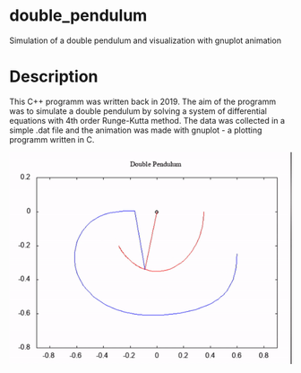 # double_pendulum
Simulation of a double pendulum and visualization with gnuplot animation

# Description
This C++ programm was written back in 2019. The aim of the programm was to simulate a double pendulum by solving a system of differential equations with 4th order Runge-Kutta method. The data was collected in a simple .dat file and the animation was made with gnuplot - a plotting programm written in C.

![](https://github.com/leokruglikov/double_pendulum/blob/main/pendule.gif)
